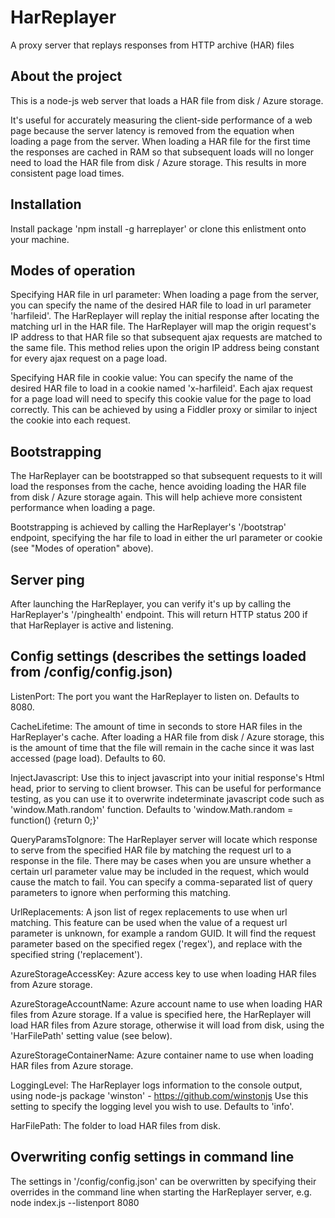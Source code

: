 # HarReplayer
A proxy server that replays responses from HTTP archive (HAR) files

## About the project
This is a node-js web server that loads a HAR file from disk / Azure storage.  

It's useful for accurately measuring the client-side performance of a web page because the server latency is removed from the equation when loading a page from the server.  When loading a HAR file for the first time the responses are cached in RAM so that subsequent loads will no longer need to load the HAR file from disk / Azure storage.  This results in more consistent page load times.

## Installation
Install package 'npm install -g harreplayer' or clone this enlistment onto your machine.

## Modes of operation
Specifying HAR file in url parameter: When loading a page from the server, you can specify the name of the desired HAR file to load in url parameter 'harfileid'.  The HarReplayer will replay the initial response after locating the matching url in the HAR file.  The HarReplayer will map the origin request's IP address to that HAR file so that subsequent ajax requests are matched to the same file.  This method relies upon the origin IP address being constant for every ajax request on a page load.

Specifying HAR file in cookie value: You can specify the name of the desired HAR file to load in a cookie named 'x-harfileid'.  Each ajax request for a page load will need to specify this cookie value for the page to load correctly.  This can be achieved by using a Fiddler proxy or similar to inject the cookie into each request.

## Bootstrapping
The HarReplayer can be bootstrapped so that subsequent requests to it will load the responses from the cache, hence avoiding loading the HAR file from disk / Azure storage again.  This will help achieve more consistent performance when loading a page.

Bootstrapping is achieved by calling the HarReplayer's '/bootstrap' endpoint, specifying the har file to load in either the url parameter or cookie (see "Modes of operation" above).

## Server ping
After launching the HarReplayer, you can verify it's up by calling the HarReplayer's '/pinghealth' endpoint.  This will return HTTP status 200 if that HarReplayer is active and listening.

## Config settings (describes the settings loaded from /config/config.json)
ListenPort: The port you want the HarReplayer to listen on.  Defaults to 8080.

CacheLifetime: The amount of time in seconds to store HAR files in the HarReplayer's cache.  After loading a HAR file from disk / Azure storage, this is the amount of time that the file will remain in the cache since it was last accessed (page load).  Defaults to 60.

InjectJavascript: Use this to inject javascript into your initial response's Html head, prior to serving to client browser.  This can be useful for performance testing, as you can use it to overwrite indeterminate javascript code such as 'window.Math.random' function.  Defaults to 'window.Math.random = function() {return 0;}'

QueryParamsToIgnore: The HarReplayer server will locate which response to serve from the specified HAR file by matching the request url to a response in the file.  There may be cases when you are unsure whether a certain url parameter value may be included in the request, which would cause the match to fail.  You can specify a comma-separated list of query parameters to ignore when performing this matching.

UrlReplacements: A json list of regex replacements to use when url matching.  This feature can be used when the value of a request url parameter is unknown, for example a random GUID.  It will find the request parameter based on the specified regex ('regex'), and replace with the specified string ('replacement').

AzureStorageAccessKey: Azure access key to use when loading HAR files from Azure storage.

AzureStorageAccountName: Azure account name to use when loading HAR files from Azure storage.  If a value is specified here, the HarReplayer will load HAR files from Azure storage, otherwise it will load from disk, using the 'HarFilePath' setting value (see below).

AzureStorageContainerName: Azure container name to use when loading HAR files from Azure storage.

LoggingLevel: The HarReplayer logs information to the console output, using node-js package 'winston' - https://github.com/winstonjs
Use this setting to specify the logging level you wish to use.  Defaults to 'info'.

HarFilePath: The folder to load HAR files from disk.

## Overwriting config settings in command line
The settings in '/config/config.json' can be overwritten by specifying their overrides in the command line when starting the HarReplayer server, e.g. node index.js --listenport 8080
